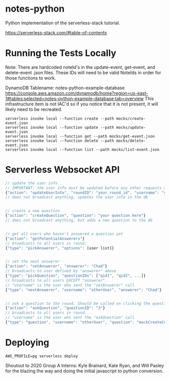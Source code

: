 # notes-python
Python implementation of the serverless-stack tutorial.

https://serverless-stack.com/#table-of-contents



# Running the Tests Locally
Note: There are hardcoded noteId's in the update-event, get-event, and delete-event .json files. These IDs will need to be valid NoteIds in order for those functions to work.

DynamoDB Tablename: notes-python-example-database
https://console.aws.amazon.com/dynamodb/home?region=us-east-1#tables:selected=notes-python-example-database;tab=overview
This infrastructure item is not IAC'd so if you notice that it is not present, it will likely need to be recreated.
```
serverless invoke local --function create --path mocks/create-event.json
serverless invoke local --function update --path mocks/update-event.json
serverless invoke local --function get --path mocks/get-event.json
serverless invoke local --function delete --path mocks/delete-event.json
serverless invoke local --function list --path mocks/list-event.json
```

# Serverless Websocket API
```javascript
// update the user info 
// IMPORTANT: the user info must be updated before any other requests are made, becasue everything is tied to the round
{"action": "updateUserInfo", "roundID": "your_round_id", "username": "your_user_name"}
// does not broadcast anything, updates the user info in the db


// create a new question
{"action": "createQuestion", "question": "your question here"}
// does not broadcast anything, but adds a new question to the db


// get all users who haven't answered a question yet
{"action": "getPotentialAnswerers"} 
// broadcasts to all users in round:
{"type": "pickAnswerer", "options": [user list]}


// set the next answerer
{"action": "setAnswerer", "answerer": "Chad"}
// broadcasts to user defined by "answerer" above
{"type": "pickQuestion", "questionIDs": ["qid1", "qid2", ...]}
// broadcasts to all users EXCEPT "answerer". 
// "username" is the user who sent the "setAnswerer" call
{"type": "nextAnswerer", "username": "otherUser", "answerer": "Chad"}


// ask a question to the round. Should be called on clicking the question tile
{"action": "askQuestion", "questionID": "3"}
// broadcasts to all users in round.
// "username" is the user who sent the "askQuestion" call
{"type": "question", "username": "otherUser", "question": "mockCreateContent"}
```


# Deploying
`AWS_PROFILE=pg serverless deploy`

Shoutout to 2020 Group A Interns: Kyle Brainard, Kate Ryan, and Will Pasley for the blazing the way and doing the initial javascript to python conversion.
